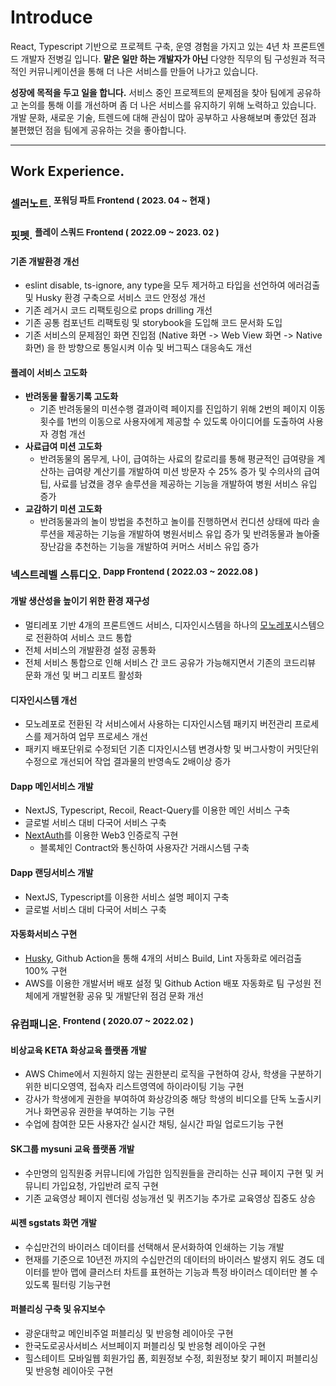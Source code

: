 # Introduce
React, Typescript 기반으로 프로젝트 구축, 운영 경험을 가지고 있는 4년 차 프론트엔드 개발자 전병길 입니다. **맡은 일만 하는 개발자가 아닌** 다양한 직무의 팀 구성원과 적극적인 커뮤니케이션을 통해 더 나은 서비스를 만들어 나가고 있습니다.

**성장에 목적을 두고 일을 합니다.** 서비스 중인 프로젝트의 문제점을 찾아 팀에게 공유하고 논의를 통해 이를 개선하며 좀 더 나은 서비스를 유지하기 위해 노력하고 있습니다. 개발 문화, 새로운 기술, 트렌드에 대해 관심이 많아 공부하고 사용해보며 좋았던 점과 불편했던 점을 팀에게 공유하는 것을 좋아합니다.

---

## Work Experience.
### 셀러노트. <sup>포워딩 파트 Frontend ( 2023. 04 ~ 현재 )</sup>

### 핏펫. <sup>플레이 스쿼드 Frontend ( 2022.09 ~ 2023. 02 )</sup>

#### 기존 개발환경 개선
- eslint disable, ts-ignore, any type을 모두 제거하고 타입을 선언하여 에러검출 및 Husky 환경 구축으로 서비스 코드 안정성 개선
- 기존 레거시 코드 리팩토링으로 props drilling 개선
- 기존 공통 컴포넌트 리팩토링 및 storybook을 도입해 코드 문서화 도입
- 기존 서비스의 문제점인 화면 진입점 (Native 화면 -> Web View 화면 -> Native 화면) 을 한 방향으로 통일시켜 이슈 및 버그픽스 대응속도 개선
#### 플레이 서비스 고도화
- **반려동물 활동기록 고도화**
    - 기존 반려동물의 미션수행 결과이력 페이지를 진입하기 위해 2번의 페이지 이동 횟수를 1번의 이동으로 사용자에게 제공할 수 있도록 아이디어를 도출하여 사용자 경험 개선
- **사료급여 미션 고도화**
    - 반려동물의 몸무게, 나이, 급여하는 사료의 칼로리를 통해 평균적인 급여량을 계산하는 급여량 계산기를 개발하여 미션 방문자 수 25% 증가 및 수의사의 급여팁, 사료를 남겼을 경우 솔루션을 제공하는 기능을 개발하여 병원 서비스 유입 증가
- **교감하기 미션 고도화**
    - 반려동물과의 놀이 방법을 추천하고 놀이를 진행하면서 컨디션 상태에 따라 솔루션을 제공하는 기능을 개발하여 병원서비스 유입 증가 및 반려동물과 놀아줄 장난감을 추천하는 기능을 개발하여 커머스 서비스 유입 증가

### 넥스트레벨 스튜디오. <sup>Dapp Frontend ( 2022.03 ~ 2022.08 )</sup>

#### 개발 생산성을 높이기 위한 환경 재구성
- 멀티레포 기반 4개의 프론트엔드 서비스, 디자인시스템을 하나의 [모노레포](https://turborepo.org/)시스템으로 전환하여 서비스 코드 통합
- 전체 서비스의 개발환경 설정 공통화
- 전체 서비스 통합으로 인해 서비스 간 코드 공유가 가능해지면서 기존의 코드리뷰 문화 개선 및 버그 리포트 활성화
#### 디자인시스템 개선
- 모노레포로 전환된 각 서비스에서 사용하는 디자인시스템 패키지 버전관리 프로세스를 제거하여 업무 프로세스 개선
- 패키지 배포단위로 수정되던 기존 디자인시스템 변경사항 및 버그사항이 커밋단위 수정으로 개선되어 작업 결과물의 반영속도 2배이상 증가
#### Dapp 메인서비스 개발
- NextJS, Typescript, Recoil, React-Query를 이용한 메인 서비스 구축
- 글로벌 서비스 대비 다국어 서비스 구축
- [NextAuth](https://next-auth.js.org/)를 이용한 Web3 인증로직 구현
    - 블록체인 Contract와 통신하여 사용자간 거래시스템 구축
#### Dapp 랜딩서비스 개발
- NextJS, Typescript를 이용한 서비스 설명 페이지 구축
- 글로벌 서비스 대비 다국어 서비스 구축
#### 자동화서비스 구현
- [Husky](https://typicode.github.io/husky/#/), Github Action을 통해 4개의 서비스 Build, Lint 자동화로 에러검출 100% 구현
- AWS를 이용한 개발서버 배포 설정 및 Github Action 배포 자동화로 팀 구성원 전체에게 개발현황 공유 및 개발단위 점검 문화 개선

### 유컴패니온. <sup>Frontend ( 2020.07 ~ 2022.02 )</sup>

#### 비상교육 KETA 화상교육 플랫폼 개발
- AWS Chime에서 지원하지 않는 권한분리 로직을 구현하여 강사, 학생을 구분하기 위한 비디오영역, 접속자 리스트영역에 하이라이팅 기능 구현
- 강사가 학생에게 권한을 부여하여 화상강의중 해당 학생의 비디오를 단독 노출시키거나 화면공유 권한을 부여하는 기능 구현
- 수업에 참여한 모든 사용자간 실시간 채팅, 실시간 파일 업로드기능 구현
#### SK그룹 mysuni 교육 플랫폼 개발
- 수만명의 임직원중 커뮤니티에 가입한 임직원들을 관리하는 신규 페이지 구현 및 커뮤니티 가입요청, 가입반려 로직 구현
- 기존 교육영상 페이지 렌더링 성능개선 및 퀴즈기능 추가로 교육영상 집중도 상승
#### 씨젠 sgstats 화면 개발
- 수십만건의 바이러스 데이터를 선택해서 문서화하여 인쇄하는 기능 개발
- 현재를 기준으로 10년전 까지의 수십만건의 데이터의 바이러스 발생지 위도 경도 데이터를 받아 맵에 클러스터 차트를 표현하는 기능과 특정 바이러스 데이터만 볼 수 있도록 필터링 기능구현
#### 퍼블리싱 구축 및 유지보수
- 광운대학교 메인비주얼 퍼블리싱 및 반응형 레이아웃 구현
- 한국도로공사서비스 서브페이지 퍼블리싱 및 반응형 레이아웃 구현
- 힐스테이트 모바일웹 회원가입 폼, 회원정보 수정, 회원정보 찾기 페이지 퍼블리싱 및 반응형 레이아웃 구현